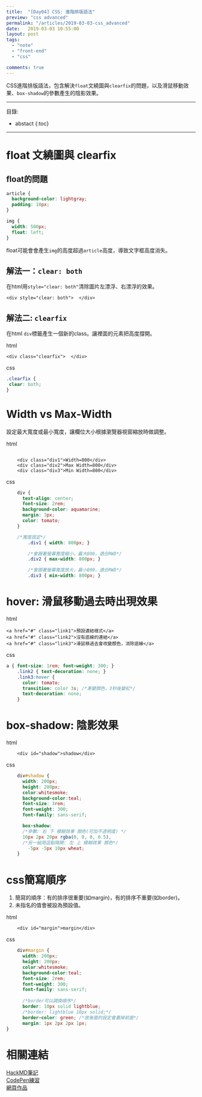 ```yaml
---
title:  "[Day04] CSS: 進階排版語法"
preview: "css advanced"
permalink: "/articles/2019-03-03-css_advanced"
date:   2019-03-03 10:55:00
layout: post
tags:
  - "note"  
  - "front-end"
  - "css"  

comments: true
---
```


CSS進階排版語法，包含解決`float`文繞圖與`clearfix`的問題，以及滑鼠移動效果、`box-shadow`的參數產生的陰影效果。

<!-- more -->

---
目錄:
* abstact
{:toc}

---



# float 文繞圖與 clearfix

## float的問題
```css
article {
  background-color: lightgray;
  padding: 10px;
}

img {
  width: 500px;
  float: left;
}
```
float可能會會產生`img`的高度超過`article`高度，導致文字框高度消失。

## 解法一：`clear: both`
在html用`style="clear: both"`清除圖片左漂浮、右漂浮的效果。

```htmlembedded=
<div style="clear: both">  </div>
```

## 解法二: `clearfix`

在html `div`標籤產生一個新的class。讓裡面的元素把高度撐開。

html
```htmlmixed=
<div class="clearfix">  </div>
```

css
```css
.clearfix {
 clear: both; 
}
```


# Width vs Max-Width

設定最大寬度或最小寬度，讓欄位大小根據瀏覽器視窗縮放時做調整。

html
```htmlmixed

    <div class="div1">Width=800</div>
    <div class="div2">Max Width=800</div>
    <div class="div3">Min Width=800</div>
```

css
```css
    div {
      text-align: center;
      font-size: 2rem;
      background-color: aquamarine;
      margin: 3px;
      color: tomato;
    }

    /*寬度固定*/
        .div1 { width: 800px; }

        /*會跟著螢幕寬度縮小，最大800，適合RWD*/
        .div2 { max-width: 800px; } 

        /*會跟著螢幕寬度放大，最小800，適合RWD*/
        .div3 { min-width: 800px; } 
```

# hover: 滑鼠移動過去時出現效果

html
```htmlmixed
<a href="#" class="link1">預設連結樣式</a>
<a href="#" class="link2">沒有底線的連結</a>
<a href="#" class="link3">滑鼠移過去會改變顏色，消除底線</a> 
```

css
```css
a { font-size: 1rem; font-weight: 300; }
    .link2 { text-decoration: none; }
    .link3:hover { 
      color: tomato; 
      transition: color 3s; /*漸變顏色，3秒後變紅*/      
      text-decoration: none; 
    }
```

#  box-shadow: 陰影效果

html
```htmlmixed
    <div id="shadow">shadow</div>
```

css
```css
    div#shadow {
      width: 200px;
      height: 200px;
      color:whitesmoke;
      background-color:teal;
      font-size: 3rem;
      font-weight: 300;
      font-family: sans-serif;

      box-shadow: 
      /*參數: 右 下 模糊效果 顏色(可加不透明度) */      
      10px 2px 20px rgba(0, 0, 0, 0.5),
      /*另一組用逗點隔開: 左 上 模糊效果 顏色*/         
        -5px -5px 10px wheat;
    }
```
# css簡寫順序

1. 簡寫的順序：有的排序很重要(如margin)，有的排序不重要(如border)。 
2. 未指名的值會被設為預設值。

html
```htmlmixed
    <div id="margin">margin</div>
```

css
```css
    div#margin {
      width: 200px;
      height: 200px;
      color:whitesmoke;
      background-color:teal;
      font-size: 2rem;
      font-weight: 300;
      font-family: sans-serif;
      
      /*border可以調換順序*/
      border: 10px solid lightblue;
      /*border: lightblue 10px solid;*/
      border-color: green; /*放後面的設定會蓋掉前面*/
      margin: 1px 2px 2px 1px;
}
```

# 相關連結

[HackMD筆記](https://hackmd.io/BPP-sYxDSS-cgYyhb1iP8g?view)  
[CodePen練習](https://codepen.io/tingtinghsu/pen/MxeQwQ)  
[網頁作品](../public/notedemo/cssdemo/01-css_selector.html)

